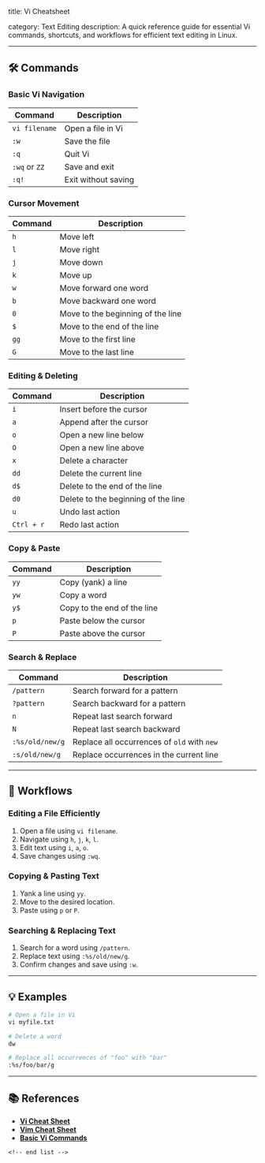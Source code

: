 title: Vi Cheatsheet

category: Text Editing
description: A quick reference guide for essential Vi commands, shortcuts, and workflows for efficient text editing in Linux.

---

## 🛠️ Commands

### **Basic Vi Navigation**

| Command           | Description         |
| ----------------- | ------------------- |
| `vi filename`   | Open a file in Vi   |
| `:w`            | Save the file       |
| `:q`            | Quit Vi             |
| `:wq` or `ZZ` | Save and exit       |
| `:q!`           | Exit without saving |

### **Cursor Movement**

| Command | Description                       |
| ------- | --------------------------------- |
| `h`   | Move left                         |
| `l`   | Move right                        |
| `j`   | Move down                         |
| `k`   | Move up                           |
| `w`   | Move forward one word             |
| `b`   | Move backward one word            |
| `0`   | Move to the beginning of the line |
| `$`   | Move to the end of the line       |
| `gg`  | Move to the first line            |
| `G`   | Move to the last line             |

### **Editing & Deleting**

| Command      | Description                         |
| ------------ | ----------------------------------- |
| `i`        | Insert before the cursor            |
| `a`        | Append after the cursor             |
| `o`        | Open a new line below               |
| `O`        | Open a new line above               |
| `x`        | Delete a character                  |
| `dd`       | Delete the current line             |
| `d$`       | Delete to the end of the line       |
| `d0`       | Delete to the beginning of the line |
| `u`        | Undo last action                    |
| `Ctrl + r` | Redo last action                    |

### **Copy & Paste**

| Command | Description                 |
| ------- | --------------------------- |
| `yy`  | Copy (yank) a line          |
| `yw`  | Copy a word                 |
| `y$`  | Copy to the end of the line |
| `p`   | Paste below the cursor      |
| `P`   | Paste above the cursor      |

### **Search & Replace**

| Command           | Description                                     |
| ----------------- | ----------------------------------------------- |
| `/pattern`      | Search forward for a pattern                    |
| `?pattern`      | Search backward for a pattern                   |
| `n`             | Repeat last search forward                      |
| `N`             | Repeat last search backward                     |
| `:%s/old/new/g` | Replace all occurrences of `old` with `new` |
| `:s/old/new/g`  | Replace occurrences in the current line         |

---

## 🔄 Workflows

### **Editing a File Efficiently**

1. Open a file using `vi filename`.
2. Navigate using `h`, `j`, `k`, `l`.
3. Edit text using `i`, `a`, `o`.
4. Save changes using `:wq`.

### **Copying & Pasting Text**

1. Yank a line using `yy`.
2. Move to the desired location.
3. Paste using `p` or `P`.

### **Searching & Replacing Text**

1. Search for a word using `/pattern`.
2. Replace text using `:%s/old/new/g`.
3. Confirm changes and save using `:w`.

---

## 💡 Examples

```sh
# Open a file in Vi
vi myfile.txt

# Delete a word
dw

# Replace all occurrences of "foo" with "bar"
:%s/foo/bar/g
```

---

## 📚 References

- **[Vi Cheat Sheet](https://ryanstutorials.net/linuxtutorial/cheatsheetvi.php)**
- **[Vim Cheat Sheet](https://vim.rtorr.com/)**
- **[Basic Vi Commands](https://www.thegeekdiary.com/basic-vi-commands-cheat-sheet/)**

```
<!-- end list -->
```
